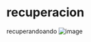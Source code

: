 # recuperacion
recuperandoando
![image](https://github.com/samuelc024/recuperacion/assets/142014521/e4a1a038-28f8-421c-ab2e-0986b448e932)
